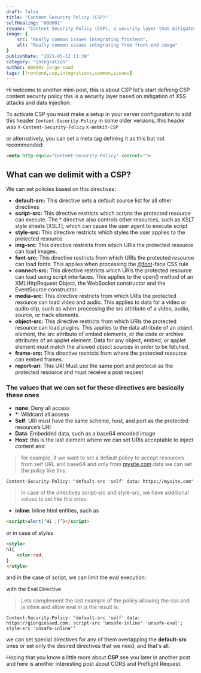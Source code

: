 ```yaml
---
draft: false
title: "Content Security Policy (CSP)"
selfHealing: "000001"
resume: "Content Security Policy (CSP), a security layer that mitigates XSS attacks and data injection. To activate CSP, one must set up the server configuration to include the Content-Security-Policy header. Alternatively, a meta tag can be used, although it's not recommended."
image: {
    src: "Really common issues integrating frontend",
    alt: "Really common issues integrating from front-end image"
}
publishDate: "2021-05-12 11:39"
category: "integration"
author: 000001-jorge-saud
tags: [frontend,csp,integrations,common,issues]
---
```


Hi welcome to another mini-post, this is about CSP let's start defining CSP content security policy this is a security layer based on mitigation of XSS attacks and data injection.

To activate CSP you must make a setup in your server configuration to add this header `Content-Security-Policy` in some older versions, this header was `X-Content-Security-Policy` `X-WebKit-CSP`

or alternatively, you can set a meta tag defining it as this but not recommended:

```html
<meta http-equiv="Content-Security-Policy" content="">
```

## What can we delimit with a CSP?

We can set policies based on this directives:

* **default-src:** This directive sets a default source list for all other directives  
* **script-src:** This directive restricts which scripts the protected resource can execute. The \* directive also controls other resources, such as XSLT style sheets \[XSLT\], which can cause the user agent to execute script
* **style-src:** This directive restricts which styles the user applies to the protected resource.
* **img-src:** This directive restricts from which URIs the protected resource can load images.
* **font-src:** This directive restricts from which URIs the protected resource can load fonts. This applies when processing the [@font](https://hashnode.com/@font)\-face CSS rule
* **connect-src:** This directive restricts which URIs the protected resource can load using script interfaces. This applies to the open() method of an XMLHttpRequest Object, the WebSocket constructor and the EventSource constructor.
* **media-src:** This directive restricts from which URIs the protected resource can load video and audio. This applies to data for a video or audio clip, such as when processing the src attribute of a video, audio, source, or track elements.
* **object-src:** This directive restricts from which URIs the protected resource can load plugins. This applies to the data attribute of an object element, the src attribute of embed elements, or the code or archive attributes of an applet element. Data for any object, embed, or applet element must match the allowed object sources in order to be fetched.
* **frame-src:** This directive restricts from where the protected resource can embed frames.
* **report-uri:** This URI Must use the same port and protocol as the protected resource and must receive a post request

### The values that we can set for these directives are basically these ones

* **none**: Deny all access
* **\***: Wildcard all access
* **Self**: URI must have the same scheme, host, and port as the protected resource’s URI
* **Data**: Embedded data, such as a base64 encoded image
* **Host**: this is the last element where we can set URIs acceptable to inject content and

> for example, if we want to set a default policy to accept resources from self URL and base64 and only from [mysite.com](https://mysite.com) data we can set the policy like this:

```
Content-Security-Policy: "default-src 'self' data: https://mysite.com"
```

> In case of the directives script-src and style-src, we have additional values to set like this ones:

* **inline**: Inline html entities, such as

```html
<script>alert(‘Hi ;)’)</script>
```

or in case of styles

```html
<style>
h1{
    color:red;
}
</style>
```

and in the case of script, we can limit the eval execution:

with the Eval Directive

>Lets complement the last example of the policy allowing the css and js inline and allow eval in js the result is:

```
Content-Security-Policy: "default-src 'self' data: https://giorgiosaud.com; script-src 'unsafe-inline' 'unsafe-eval'; style-src 'unsafe-inline'"
```

we can set special directives for any of them overlapping the **default-src** ones or set only the desired directives that we need, and that's all.

Hoping that you know a little more about **CSP** see you later in another post and here is another interesting post about CORS and Preflight Request.